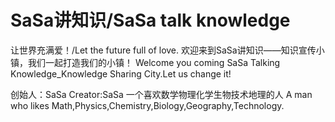 # SaSa讲知识/SaSa talk knowledge
让世界充满爱！/Let the future full of love.
欢迎来到SaSa讲知识——知识宣传小镇，我们一起打造我们的小镇！
Welcome you coming SaSa Talking Knowledge_Knowledge Sharing City.Let us change it!

创始人：SaSa
Creator:SaSa
一个喜欢数学物理化学生物技术地理的人
A man who likes Math,Physics,Chemistry,Biology,Geography,Technology.


